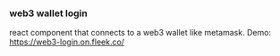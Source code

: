 ### web3 wallet login
react component that connects to a web3 wallet like metamask.
Demo: https://web3-login.on.fleek.co/
